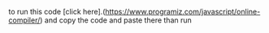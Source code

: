 <h> to run this code [click here].(https://www.programiz.com/javascript/online-compiler/) and copy the code and paste there than run</h>
